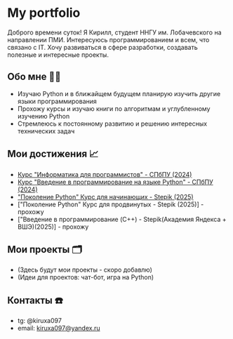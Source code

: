 # My portfolio

Доброго времени суток! Я Кирилл, студент ННГУ им. Лобачевского на направлении ПМИ. Интересуюсь программированием и всем, что связано с IT. Хочу развиваться в сфере разработки, создавать полезные и интересные проекты.

## Обо мне 👨‍💻

- Изучаю Python и в ближайщем будущем планирую изучить другие языки программирования
- Прохожу курсы и изучаю книги по алгоритмам и углубленному изучению Python
- Стремлеюсь к постоянному развитию и решению интересных технических задач

## Мои достижения 📈

- [Курс "Информатика для программистов" - СПбПУ (2024)](https://disk.yandex.ru/i/fceiQTf7fPwR2Q)
- [Курс "Введение в программирование на языке Python" - СПбПУ (2024)](https://disk.yandex.ru/i/HnHBQIqde7BIHQ)
- ["Поколение Python" Курс для начинающих - Stepik (2025)](https://disk.yandex.ru/i/588xrCpxQO3y2A)
- ["Поколение Python" Курс для продвинутых - Stepik (2025)] - прохожу
- ["Введение в программирование (C++) - Stepik(Академия Яндекса + ВШЭ)(2025)] - прохожу

## Мои проекты 🗂

- (Здесь будут мои проекты - скоро добавлю)
- (Идеи для проектов: чат-бот, игра на Python)

## Контакты ☎️

- tg: @kiruxa097 
- email: kiruxa097@yandex.ru
